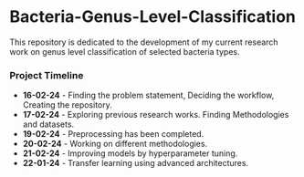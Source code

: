 # Bacteria-Genus-Level-Classification
This repository is dedicated to the development of my current research work on genus level classification of selected bacteria types. 
### Project Timeline
- **16-02-24** - Finding the problem statement, Deciding the workflow, Creating the repository.
- **17-02-24** - Exploring previous research works. Finding Methodologies and datasets.
- **19-02-24** - Preprocessing has been completed.
- **20-02-24** - Working on different methodologies.
- **21-02-24** - Improving models by hyperparameter tuning.
- **22-01-24** - Transfer learning using advanced architectures.
